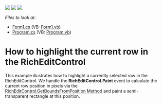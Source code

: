 <!-- default badges list -->
![](https://img.shields.io/endpoint?url=https://codecentral.devexpress.com/api/v1/VersionRange/128610383/11.1.12%2B)
[![](https://img.shields.io/badge/Open_in_DevExpress_Support_Center-FF7200?style=flat-square&logo=DevExpress&logoColor=white)](https://supportcenter.devexpress.com/ticket/details/E4435)
[![](https://img.shields.io/badge/📖_How_to_use_DevExpress_Examples-e9f6fc?style=flat-square)](https://docs.devexpress.com/GeneralInformation/403183)
<!-- default badges end -->
<!-- default file list -->
*Files to look at*:

* [Form1.cs](./CS/Form1.cs) (VB: [Form1.vb](./VB/Form1.vb))
* [Program.cs](./CS/Program.cs) (VB: [Program.vb](./VB/Program.vb))
<!-- default file list end -->
# How to highlight the current row in the RichEditControl


<p>This example illustrates how to highlight a currently selected row in the RichEditControl. We handle the <strong>R</strong><strong>ichEditControl</strong><strong>.</strong><strong>Paint</strong><strong> </strong>event to calculate the current row position in pixels via the <a href="http://documentation.devexpress.com/#WindowsForms/DevExpressXtraRichEditRichEditControl_GetBoundsFromPositiontopic"><u>RichEditControl.GetBoundsFromPosition Method</u></a> and paint a semi-transparent rectangle at this position.</p>

<br/>



